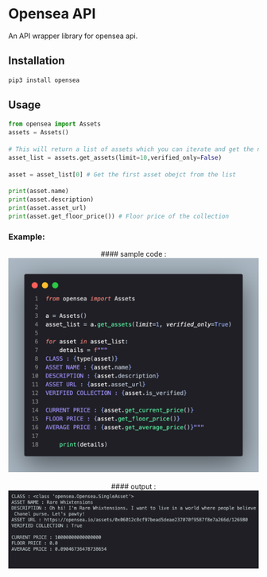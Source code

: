 # Opensea API

An API wrapper library for opensea api.

## Installation

```python
pip3 install opensea
```

## Usage

```python
from opensea import Assets
assets = Assets()

# This will return a list of assets which you can iterate and get the needed data
asset_list = assets.get_assets(limit=10,verified_only=False)

asset = asset_list[0] # Get the first asset obejct from the list

print(asset.name)
print(asset.description)
print(asset.asset_url)
print(asset.get_floor_price()) # Floor price of the collection
```

### Example: 
<p align="center">
#### sample code :
<img src="images/sample_code.png" alt="sample code" width="600px">
<br></br>
#### output :
<img src="images/output.png" alt="output" width="600px">
</p>

